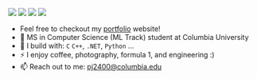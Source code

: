 [<img src="https://img.shields.io/badge/github-%2312100E.svg?&style=for-the-badge&logo=github&logoColor=white&color=black" />](https://github.com/piyush-jena)
[<img src="https://img.shields.io/badge/linkedin-%230077B5.svg?&style=for-the-badge&logo=linkedin&logoColor=white" />](https://www.linkedin.com/in/piyushjena/)
[<img src="https://img.shields.io/badge/instagram-%2312100E.svg?&style=for-the-badge&logo=instagram&color=405DE6" />](https://instagram.com/piyushsnomadlife) 
[<img src="https://img.shields.io/badge/Twitter-1DA1F2?style=for-the-badge&logo=twitter&logoColor=white" />](https://www.twitter.com/_piyushjena/)

- Feel free to checkout my [portfolio](https://piyushjena.com/) website!
- 🏢 MS in Computer Science (ML Track) student at Columbia University
- 🧰 I build with: `C` `C++`, `.NET`, `Python` ...
- ⚡ I enjoy coffee, photography, formula 1, and engineering :)
- 📫 Reach out to me: pj2400@columbia.edu
